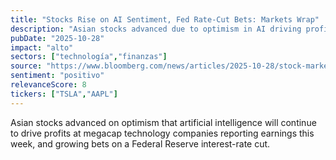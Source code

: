 ```yaml
---
title: "Stocks Rise on AI Sentiment, Fed Rate-Cut Bets: Markets Wrap"
description: "Asian stocks advanced due to optimism in AI driving profits at megacap tech companies and growing bets on a Federal Reserve rate cut."
pubDate: "2025-10-28"
impact: "alto"
sectors: ["technología","finanzas"]
source: "https://www.bloomberg.com/news/articles/2025-10-28/stock-market-today-dow-s-p-live-updates"
sentiment: "positivo"
relevanceScore: 8
tickers: ["TSLA","AAPL"]
---
```


Asian stocks advanced on optimism that artificial intelligence will continue to drive profits at megacap technology companies reporting earnings this week, and growing bets on a Federal Reserve interest-rate cut.
